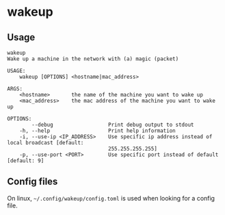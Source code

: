 # wakeup

## Usage

```
wakeup 
Wake up a machine in the network with (a) magic (packet)

USAGE:
    wakeup [OPTIONS] <hostname|mac_address>

ARGS:
    <hostname>       the name of the machine you want to wake up
    <mac_address>    the mac address of the machine you want to wake up

OPTIONS:
        --debug                  Print debug output to stdout
    -h, --help                   Print help information
    -i, --use-ip <IP_ADDRESS>    Use specific ip address instead of local broadcast [default:
                                 255.255.255.255]
    -p, --use-port <PORT>        Use specific port instead of default [default: 9]

```
## Config files
On linux, `~/.config/wakeup/config.toml` is used when looking for a config file.
